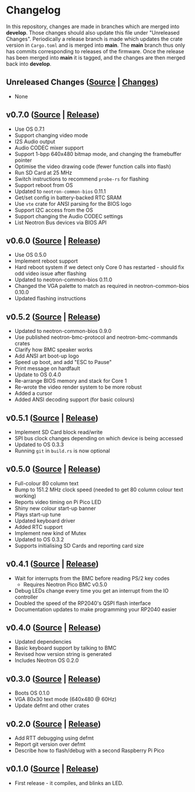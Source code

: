# Changelog

In this repository, changes are made in branches which are merged into **develop**. Those changes should also update this file under "Unreleased Changes". Periodically a release branch is made which updates the crate version in `Cargo.toml` and is merged into **main**. The **main** branch thus only has commits corresponding to releases of the firmware. Once the release has been merged into **main** it is tagged, and the changes are then merged back into **develop**.

## Unreleased Changes ([Source](https://github.com/neotron-compute/neotron-pico-bios/tree/develop) | [Changes](https://github.com/neotron-compute/neotron-pico-bios/compare/v0.7.0...develop))

* None

## v0.7.0 ([Source](https://github.com/neotron-compute/neotron-pico-bios/tree/v0.7.0) | [Release](https://github.com/neotron-compute/neotron-pico-bios/release/tag/v0.7.0))

* Use OS 0.7.1
* Support changing video mode
* I2S Audio output
* Audio CODEC mixer support
* Support 1-bpp 640x480 bitmap mode, and changing the framebuffer pointer
* Optimise the video drawing code (fewer function calls into flash)
* Run SD Card at 25 MHz
* Switch instructions to recommend `probe-rs` for flashing
* Support reboot from OS
* Updated to `neotron-common-bios` 0.11.1
* Get/set config in battery-backed RTC SRAM
* Use `vte` crate for ANSI parsing for the BIOS logo
* Support I2C access from the OS
* Support changing the Audio CODEC settings
* List Neotron Bus devices via BIOS API

## v0.6.0 ([Source](https://github.com/neotron-compute/neotron-pico-bios/tree/v0.6.0) | [Release](https://github.com/neotron-compute/neotron-pico-bios/release/tag/v0.6.0))

* Use OS 0.5.0
* Implement reboot support
* Hard reboot system if we detect only Core 0 has restarted - should fix odd
  video issue after flashing
* Updated to neotron-common-bios 0.11.0
* Changed the VGA palette to match as required in neotron-common-bios 0.10.0
* Updated flashing instructions

## v0.5.2 ([Source](https://github.com/neotron-compute/neotron-pico-bios/tree/v0.5.2) | [Release](https://github.com/neotron-compute/neotron-pico-bios/release/tag/v0.5.2))

* Updated to neotron-common-bios 0.9.0
* Use published neotron-bmc-protocol and neotron-bmc-commands crates
* Clarify how BMC speaker works
* Add ANSI art boot-up logo
* Speed up boot, and add "ESC to Pause"
* Print message on hardfault
* Update to OS 0.4.0
* Re-arrange BIOS memory and stack for Core 1
* Re-wrote the video render system to be more robust
* Added a cursor
* Added ANSI decoding support (for basic colours)

## v0.5.1 ([Source](https://github.com/neotron-compute/neotron-pico-bios/tree/v0.5.1) | [Release](https://github.com/neotron-compute/neotron-pico-bios/release/tag/v0.5.1))

* Implement SD Card block read/write
* SPI bus clock changes depending on which device is being accessed
* Updated to OS 0.3.3
* Running `git` in `build.rs` is now optional

## v0.5.0 ([Source](https://github.com/neotron-compute/neotron-pico-bios/tree/v0.5.0) | [Release](https://github.com/neotron-compute/neotron-pico-bios/release/tag/v0.5.0))

* Full-colour 80 column text
* Bump to 151.2 MHz clock speed (needed to get 80 column colour text working)
* Reports video timing on Pi Pico LED
* Shiny new colour start-up banner
* Plays start-up tune
* Updated keyboard driver
* Added RTC support
* Implement new kind of Mutex
* Updated to OS 0.3.2
* Supports initialising SD Cards and reporting card size

## v0.4.1 ([Source](https://github.com/neotron-compute/neotron-pico-bios/tree/v0.4.1) | [Release](https://github.com/neotron-compute/neotron-pico-bios/release/tag/v0.4.1))

* Wait for interrupts from the BMC before reading PS/2 key codes
  * Requires Neotron Pico BMC v0.5.0
* Debug LEDs change every time you get an interrupt from the IO controller
* Doubled the speed of the RP2040's QSPI flash interface
* Documentation updates to make programming your RP2040 easier

## v0.4.0 ([Source](https://github.com/neotron-compute/neotron-pico-bios/tree/v0.4.0) | [Release](https://github.com/neotron-compute/neotron-pico-bios/release/tag/v0.4.0))

* Updated dependencies
* Basic keyboard support by talking to BMC
* Revised how version string is generated
* Includes Neotron OS 0.2.0

## v0.3.0 ([Source](https://github.com/neotron-compute/neotron-pico-bios/tree/v0.3.0) | [Release](https://github.com/neotron-compute/neotron-pico-bios/release/tag/v0.3.0))

* Boots OS 0.1.0
* VGA 80x30 text mode (640x480 @ 60Hz)
* Update defmt and other crates

## v0.2.0 ([Source](https://github.com/neotron-compute/neotron-pico-bios/tree/v0.2.0) | [Release](https://github.com/neotron-compute/neotron-pico-bios/release/tag/v0.2.0))

* Add RTT debugging using defmt
* Report git version over defmt
* Describe how to flash/debug with a second Raspberry Pi Pico

## v0.1.0 ([Source](https://github.com/neotron-compute/neotron-pico-bios/tree/v0.1.0) | [Release](https://github.com/neotron-compute/neotron-pico-bios/release/tag/v0.1.0))

* First release - it compiles, and blinks an LED.
